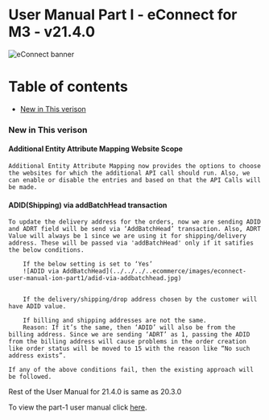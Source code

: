 #  User Manual Part I - eConnect for M3 - v21.4.0

![eConnect banner](../../../../images/banner-econnect-m3.jpg)

# Table of contents

- [New in This verison](#new-in-this-verison)

### New in This verison

#### Additional Entity Attribute Mapping Website Scope

	Additional Entity Attribute Mapping now provides the options to choose the websites for which the additional API call should run. Also, we can enable or disable the entries and based on that the API Calls will be made.

#### ADID(Shipping) via addBatchHead transaction

	To update the delivery address for the orders, now we are sending ADID and ADRT field will be send via ‘AddBatchHead’ transaction. Also, ADRT Value will always be 1 since we are using it for shipping/delivery address. These will be passed via 'addBatchHead' only if it satifies the below conditions.

		If the below setting is set to ‘Yes’
		![ADID via AddBatchHead](../../../..ecommerce/images/econnect-user-manual-ion-part1/adid-via-addbatchhead.jpg)


		If the delivery/shipping/drop address chosen by the customer will have ADID value.

		If billing and shipping addresses are not the same. 
		Reason: If it’s the same, then ‘ADID’ will also be from the billing address. Since we are sending ‘ADRT’ as 1, passing the ADID from the billing address will cause problems in the order creation like order status will be moved to 15 with the reason like “No such address exists”.
	
	If any of the above conditions fail, then the existing approach will be followed.


Rest of the User Manual for 21.4.0 is same as 20.3.0

To view the part-1 user manual click [here](../20.3.0/usermanual-econnect-m3-part-1.md).
